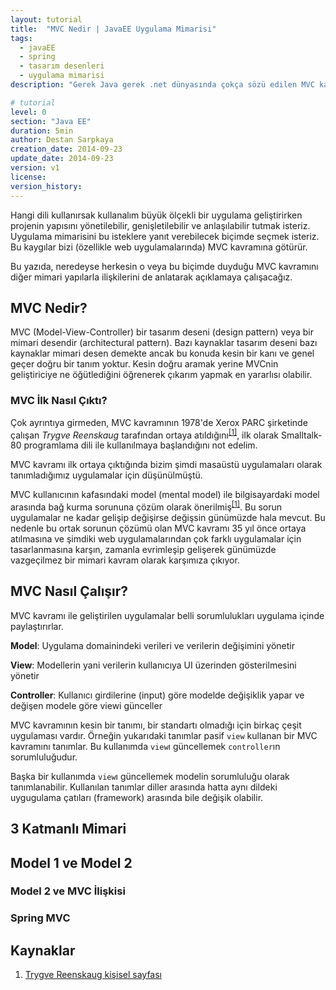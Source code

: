 ```yaml
---
layout: tutorial
title:  "MVC Nedir | JavaEE Uygulama Mimarisi"
tags:
  - javaEE
  - spring
  - tasarım desenleri
  - uygulama mimarisi
description: "Gerek Java gerek .net dünyasında çokça sözü edilen MVC kavramının örneklerle açıklandığı bir yazı."

# tutorial
level: 0
section: "Java EE"
duration: 5min
author: Destan Sarpkaya
creation_date: 2014-09-23
update_date: 2014-09-23
version: v1
license: 
version_history: 
---
```


Hangi dili kullanırsak kullanalım büyük ölçekli bir uygulama geliştirirken projenin yapısını yönetilebilir, genişletilebilir ve anlaşılabilir tutmak isteriz. Uygulama mimarisini bu isteklere yanıt verebilecek biçimde seçmek isteriz. Bu kaygılar bizi (özellikle web uygulamalarında) MVC kavramına götürür.

Bu yazıda, neredeyse herkesin o veya bu biçimde duyduğu MVC kavramını diğer mimari yapılarla ilişkilerini de anlatarak açıklamaya çalışacağız.

<h2 id="MVC Nedir?">MVC Nedir?</h2>

MVC (Model-View-Controller) bir tasarım deseni (design pattern) veya bir mimari desendir (architectural pattern). Bazı kaynaklar tasarım deseni bazı kaynaklar mimari desen demekte ancak bu konuda kesin bir kanı ve genel geçer doğru bir tanım yoktur. Kesin doğru aramak yerine MVCnin geliştiriciye ne öğütlediğini öğrenerek çıkarım yapmak en yararlısı olabilir.

<h3 id="MVC İlk Nasıl Çıktı?">MVC İlk Nasıl Çıktı?</h3>

Çok ayrıntıya girmeden, MVC kavramının 1978'de Xerox PARC şirketinde çalışan <em>Trygve Reenskaug</em> tarafından ortaya atıldığını<sup><a href="#kaynak 1" rel="nofollow">[1]</a></sup>, ilk olarak Smalltalk-80 programlama dili ile kullanılmaya başlandığını not edelim.

MVC kavramı ilk ortaya çıktığında bizim şimdi masaüstü uygulamaları olarak tanımladığımız uygulamalar için düşünülmüştü.

MVC kullanıcının kafasındaki model (mental model) ile bilgisayardaki model arasında bağ kurma sorununa çözüm olarak önerilmiş<sup><a href="#kaynak 1" rel="nofollow">[1]</a></sup>. Bu sorun uygulamalar ne kadar gelişip değişirse değişsin günümüzde hala mevcut. Bu nedenle bu ortak sorunun çözümü olan MVC kavramı 35 yıl önce ortaya atılmasına ve şimdiki web uygulamalarından çok farklı uygulamalar için tasarlanmasına karşın, zamanla evrimleşip gelişerek günümüzde vazgeçilmez bir mimari kavram olarak karşımıza çıkıyor.

<h2 id="MVC Nasıl Çalışır?">MVC Nasıl Çalışır?</h2>

MVC kavramı ile geliştirilen uygulamalar belli sorumlulukları uygulama içinde paylaştırırlar.

**Model**: Uygulama domainindeki verileri ve verilerin değişimini yönetir

**View**: Modellerin yani verilerin kullanıcıya UI üzerinden gösterilmesini yönetir

**Controller**: Kullanıcı girdilerine (input) göre modelde değişiklik yapar ve değişen modele göre viewi günceller

MVC kavramının kesin bir tanımı, bir standartı olmadığı için birkaç çeşit uygulaması vardır. Örneğin yukarıdaki tanımlar pasif `view` kullanan bir MVC kavramını tanımlar. Bu kullanımda `view`ı güncellemek `controller`ın sorumluluğudur.

Başka bir kullanımda `view`ı güncellemek modelin sorumluluğu olarak tanımlanabilir. Kullanılan tanımlar diller arasında hatta aynı dildeki uygugulama çatıları (framework) arasında bile değişik olabilir.

<h2 id="3 Katmanlı Mimari">3 Katmanlı Mimari</h2>

<h2 id="Model 1 ve Model 2">Model 1 ve Model 2</h2>

<h3 id="Model 2 ve MVC İlişkisi">Model 2 ve MVC İlişkisi</h3>

<h3 id="Spring MVC">Spring MVC</h3>

<h2>Kaynaklar</h2>

1. <a id="kaynak 1" href="http://heim.ifi.uio.no/~trygver/themes/mvc/mvc-index.html" target="_blank" rel="nofollow">Trygve Reenskaug kişisel sayfası</a>